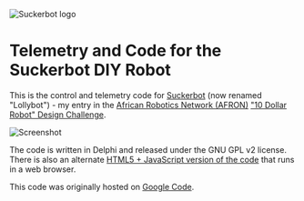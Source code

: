 ![Suckerbot logo](https://cloud.githubusercontent.com/assets/4344677/7550081/dfb86f98-f67d-11e4-88c0-f7addd7b28d4.png)

Telemetry and Code for the Suckerbot DIY Robot
==============================================

This is the control and telemetry code for [Suckerbot](http://www.tomtilley.net/projects/lollybot/) (now renamed "Lollybot") - my entry in the [African Robotics Network (AFRON)](http://robotics-africa.org) ["10 Dollar Robot" Design Challenge](http://robotics-africa.org/afron-design-challenges.html).

![Screenshot](https://cloud.githubusercontent.com/assets/4344677/7550082/e07d0b28-f67d-11e4-834e-a2c92f137d76.png)

The code is written in Delphi and released under the GNU GPL v2 license.  There is also an alternate [HTML5 + JavaScript version of the code](https://github.com/Tominator2/lollybot) that runs in a web browser.

This code was originally hosted on [Google Code](https://code.google.com/p/suckerbot/).
